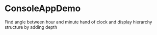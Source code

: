 # ConsoleAppDemo
Find angle between hour and minute hand of clock  and display hierarchy structure by adding depth 
